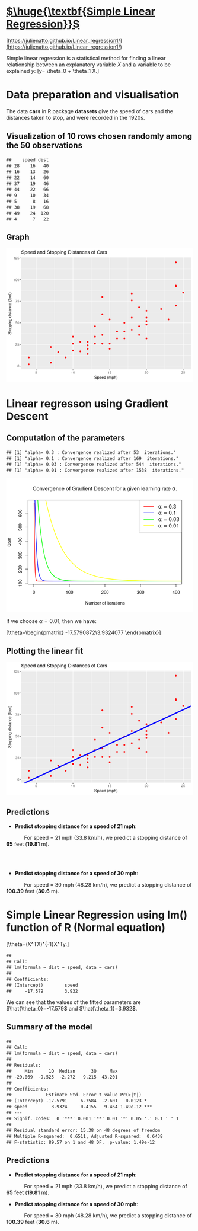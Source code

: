 # [$\huge{\textbf{Simple Linear Regression}}$](https://julienatto.github.io/Linear_regression1/)

[https://julienatto.github.io/Linear_regression1/](https://julienatto.github.io/Linear_regression1/)



Simple linear regression is a statistical method for finding a linear relationship between an explanatory variable $X$ and a variable to be explained $y$:
\[y= \theta_0 + \theta_1 X.\]

# Data preparation and visualisation


The data **cars** in R package **datasets** give the speed of cars and the distances taken to stop, and  were recorded in the 1920s.

##  Visualization of 10 rows chosen randomly among the 50 observations

```
##    speed dist
## 28    16   40
## 16    13   26
## 22    14   60
## 37    19   46
## 44    22   66
## 9     10   34
## 5      8   16
## 38    19   68
## 49    24  120
## 4      7   22
```


## Graph


![](index_files/figure-html/graph-1.png)<!-- -->

# Linear regresson using Gradient Descent
## Computation of the parameters


```
## [1] "alpha= 0.3 : Convergence realized after 53  iterations."
## [1] "alpha= 0.1 : Convergence realized after 169  iterations."
## [1] "alpha= 0.03 : Convergence realized after 544  iterations."
## [1] "alpha= 0.01 : Convergence realized after 1538  iterations."
```


![](index_files/figure-html/GD_and_plots-1.png)<!-- -->


If we choose $\alpha=0.01$, then we have:


\[\theta=\begin{pmatrix} -17.5790872\\3.9324077 \end{pmatrix}\]

## Plotting the linear fit



![](index_files/figure-html/plot_fit-1.png)<!-- -->

## Predictions
* **Predict stopping distance for a speed of 21 mph**:


$\qquad\quad$For speed = 21 mph (33.8 km/h), we predict a stopping distance of  **65** feet (**19.81** m).

\
&nbsp;

* **Predict stopping distance for a  speed of 30 mph**:



$\qquad\quad$For speed = 30 mph (48.28 km/h), we predict a stopping distance of  **100.39** feet (**30.6** m).

# Simple Linear Regression using lm() function of R (Normal equation)

\[\theta=(X^TX)^{-1}X^Ty.\]


```
## 
## Call:
## lm(formula = dist ~ speed, data = cars)
## 
## Coefficients:
## (Intercept)        speed  
##     -17.579        3.932
```

We can see that the values of the fitted parameters are $\hat{\theta_0}=-17.579$ and $\hat{\theta_1}=3.932$.

## Summary of the model

```
## 
## Call:
## lm(formula = dist ~ speed, data = cars)
## 
## Residuals:
##     Min      1Q  Median      3Q     Max 
## -29.069  -9.525  -2.272   9.215  43.201 
## 
## Coefficients:
##             Estimate Std. Error t value Pr(>|t|)    
## (Intercept) -17.5791     6.7584  -2.601   0.0123 *  
## speed         3.9324     0.4155   9.464 1.49e-12 ***
## ---
## Signif. codes:  0 '***' 0.001 '**' 0.01 '*' 0.05 '.' 0.1 ' ' 1
## 
## Residual standard error: 15.38 on 48 degrees of freedom
## Multiple R-squared:  0.6511,	Adjusted R-squared:  0.6438 
## F-statistic: 89.57 on 1 and 48 DF,  p-value: 1.49e-12
```


## Predictions
* **Predict stopping distance for a speed of 21 mph**:


$\qquad\quad$For speed = 21 mph (33.8 km/h), we predict a stopping distance of  **65** feet (**19.81** m).

* **Predict stopping distance for a speed of 30 mph**:



$\qquad\quad$For speed = 30 mph (48.28 km/h), we predict a stopping distance of  **100.39** feet (**30.6** m).
